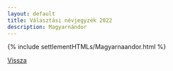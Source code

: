 ```yaml
---
layout: default
title: Választási névjegyzék 2022
description: Magyarnándor
---
```


{% include settlementHTMLs/Magyarnaandor.html %}

[Vissza](../)